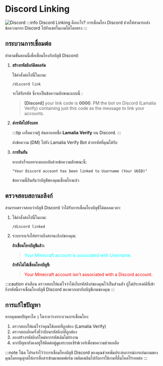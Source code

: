 ﻿
# Discord Linking
![Discord](/img/doc/quality_of_life/discord/DiscordLinking.svg)
:::info Discord Linking คืออะไร?
การเชื่อมโยง Discord ช่วยให้สามารถส่งข้อความจาก Discord ไปยังแชทในเกมได้โดยตรง
:::

## กระบวนการเชื่อมต่อ

ทำตามขั้นตอนนี้เพื่อเชื่อมโยงกับบัญชี Discord:

1. **สร้างรหัสลิงก์ดิสคอร์ด**

   ใช้คำสั่งต่อไปนี้ในเกม:
   ```
   /discord link
   ```
   จะได้รับรหัส ซึ่งจะเป็นข้อความลักษณะแบบนี้ :

   >**[Discord]** your link code is **0000**. PM the bot on Discord (Lamalia Verify) containing just this code as the message to link your accounts.

2. **ส่งรหัสไปยังบอท**

   :::tip เกร็ดความรู้
   ค้นหาบอทชื่อ **Lamalia Verify** บน Discord.
   :::

   ส่งข้อความ (DM) ไปยัง Lamalia Verify Bot ด้วยรหัสที่คุณได้รับ

3. **การยืนยัน**

   หากสำเร็จบอทจะตอบกลับด้วยข้อความลักษณะนี้:

   ```
   "Your Discord account has been linked to Username (Your UUID)"
   ```

   ข้อความนี้ยืนยันว่าบัญชีของคุณเชื่อมโยงแล้ว

## ตรวจสอบสถานะลิงก์

สามารถตรวจสอบว่าบัญชี Discord ว่าได้รับการเชื่อมโยงบัญชีได้ตลอดเวลา:

1. ใช้คำสั่งต่อไปนี้ในเกม:
   ```
   /discord linked
   ```

2. ระบบจะแจ้งให้ทราบถึงสถานะลิงก์ของคุณ:

   **ถ้าเชื่อมโยงบัญชีแล้ว:**

   > <font color="cyan">Your Minecraft account is associated with Username.</font>

   **ถ้ายังไม่ได้เชื่อมโยงบัญชี:**
   > <font color="red">Your Minecraft account isn't associated with a Discord account.</font>
   

:::caution คำเตือน
ตรวจสอบให้แน่ใจว่าได้เก็บรหัสลิงก์ของคุณไว้เป็นส่วนตัว ผู้ไม่ประสงค์ดีที่เข้าถึงรหัสนี้อาจเชื่อมโยงบัญชี Discord ของพวกเขากับบัญชีเกมของคุณ
:::

## การแก้ไขปัญหา

หากคุณพบปัญหาใด ๆ ในระหว่างกระบวนการเชื่อมโยง:

1. ตรวจสอบให้แน่ใจว่าคุณใช้บอทที่ถูกต้อง (Lamalia Verify)
2. ตรวจสอบอีกครั้งที่ว่าป้อนรหัสลิงก์ที่ถูกต้อง
3. ลองสร้างรหัสลิงก์ใหม่หากรหัสเดิมไม่ทำงาน
4. หากปัญหายังคงอยู่ให้ติดต่อผู้ดูแลระบบเซิร์ฟเวอร์เพื่อขอความช่วยเหลือ

:::note โน้ต
โปรดจำไว้ว่าการเชื่อมโยงบัญชี Discord ของคุณช่วยเพิ่มประสบการณ์การเล่นเกมของคุณโดยอนุญาตให้การสื่อสารข้ามแพลตฟอร์ม เพลิดเพลินไปกับการใช้งานที่ลื่นไหลไร้รอยต่อ
:::
